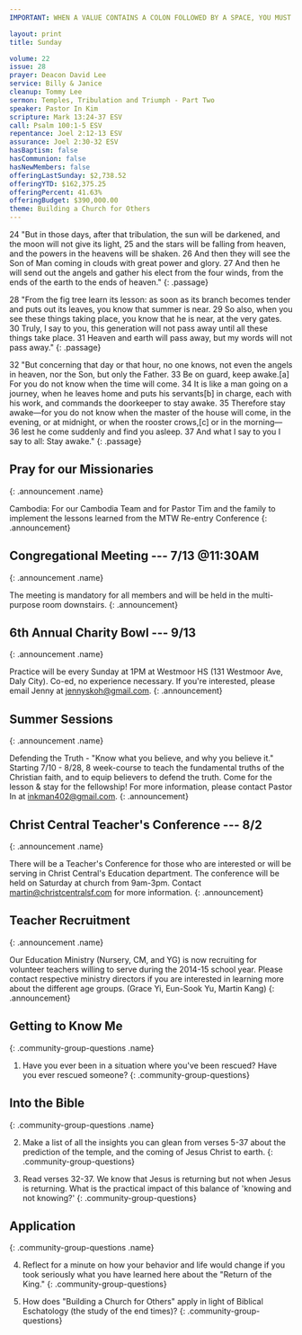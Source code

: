 ```yaml
---
IMPORTANT: WHEN A VALUE CONTAINS A COLON FOLLOWED BY A SPACE, YOU MUST USE &#58;

layout: print
title: Sunday

volume: 22
issue: 28
prayer: Deacon David Lee
service: Billy & Janice
cleanup: Tommy Lee
sermon: Temples, Tribulation and Triumph - Part Two
speaker: Pastor In Kim
scripture: Mark 13:24-37 ESV
call: Psalm 100:1-5 ESV
repentance: Joel 2:12-13 ESV
assurance: Joel 2:30-32 ESV
hasBaptism: false
hasCommunion: false
hasNewMembers: false
offeringLastSunday: $2,738.52
offeringYTD: $162,375.25
offeringPercent: 41.63%
offeringBudget: $390,000.00
theme: Building a Church for Others
---
```


24 "But in those days, after that tribulation, the sun will be darkened, and the moon will not give its light, 25 and the stars will be falling from heaven, and the powers in the heavens will be shaken. 26 And then they will see the Son of Man coming in clouds with great power and glory. 27 And then he will send out the angels and gather his elect from the four winds, from the ends of the earth to the ends of heaven."
{: .passage}

28 "From the fig tree learn its lesson: as soon as its branch becomes tender and puts out its leaves, you know that summer is near. 29 So also, when you see these things taking place, you know that he is near, at the very gates. 30 Truly, I say to you, this generation will not pass away until all these things take place. 31 Heaven and earth will pass away, but my words will not pass away."
{: .passage}

32 "But concerning that day or that hour, no one knows, not even the angels in heaven, nor the Son, but only the Father. 33 Be on guard, keep awake.[a] For you do not know when the time will come. 34 It is like a man going on a journey, when he leaves home and puts his servants[b] in charge, each with his work, and commands the doorkeeper to stay awake. 35 Therefore stay awake—for you do not know when the master of the house will come, in the evening, or at midnight, or when the rooster crows,[c] or in the morning— 36 lest he come suddenly and find you asleep. 37 And what I say to you I say to all: Stay awake."
{: .passage}



## Pray for our Missionaries
{: .announcement .name}

Cambodia: For our Cambodia Team and for Pastor Tim and the family to implement the lessons learned from the MTW Re-entry Conference 
{: .announcement}

## Congregational Meeting --- 7/13 @11:30AM
{: .announcement .name}

The meeting is mandatory for all members and will be held in the multi-purpose room downstairs.
{: .announcement}

## 6th Annual Charity Bowl --- 9/13
{: .announcement .name}

Practice will be every Sunday at 1PM at Westmoor HS (131 Westmoor Ave, Daly City). Co-ed, no experience necessary. If you're interested, please email Jenny at jennyskoh@gmail.com.
{: .announcement}

## Summer Sessions
{: .announcement .name}

Defending the Truth - "Know what you believe, and why you believe it." Starting 7/10 - 8/28, 8 week-course to teach the fundamental truths of the Christian faith, and to equip believers to defend the truth. Come for the lesson & stay for the fellowship! For more information, please contact Pastor In at inkman402@gmail.com.
{: .announcement}

## Christ Central Teacher's Conference --- 8/2
{: .announcement .name}

There will be a Teacher's Conference for those who are interested or will be serving in Christ Central's Education department. The conference will be held on Saturday at church from 9am-3pm. Contact martin@christcentralsf.com for more information.
{: .announcement}

## Teacher Recruitment
{: .announcement .name}

Our Education Ministry (Nursery, CM, and YG) is now recruiting for volunteer teachers willing to serve during the 2014-15 school year.  Please contact respective ministry directors if you are interested in learning more about the different age groups.  (Grace Yi, Eun-Sook Yu, Martin Kang)
{: .announcement}


## Getting to Know Me
{: .community-group-questions .name}

1) Have you ever been in a situation where you've been rescued? Have you ever rescued someone?
{: .community-group-questions}

## Into the Bible
{: .community-group-questions .name}

2) Make a list of all the insights you can glean from verses 5-37 about the prediction of the temple, and the coming of Jesus Christ to earth.
{: .community-group-questions}

3) Read verses 32-37. We know that Jesus is returning but not when Jesus is returning.  What is the practical impact of this balance of 'knowing and not knowing?'
{: .community-group-questions}

## Application
{: .community-group-questions .name}

4) Reflect for a minute on how your behavior and life would change if you took seriously what you have learned here about the "Return of the King."
{: .community-group-questions}

5) How does "Building a Church for Others" apply in light of Biblical Eschatology (the study of the end times)?
{: .community-group-questions}